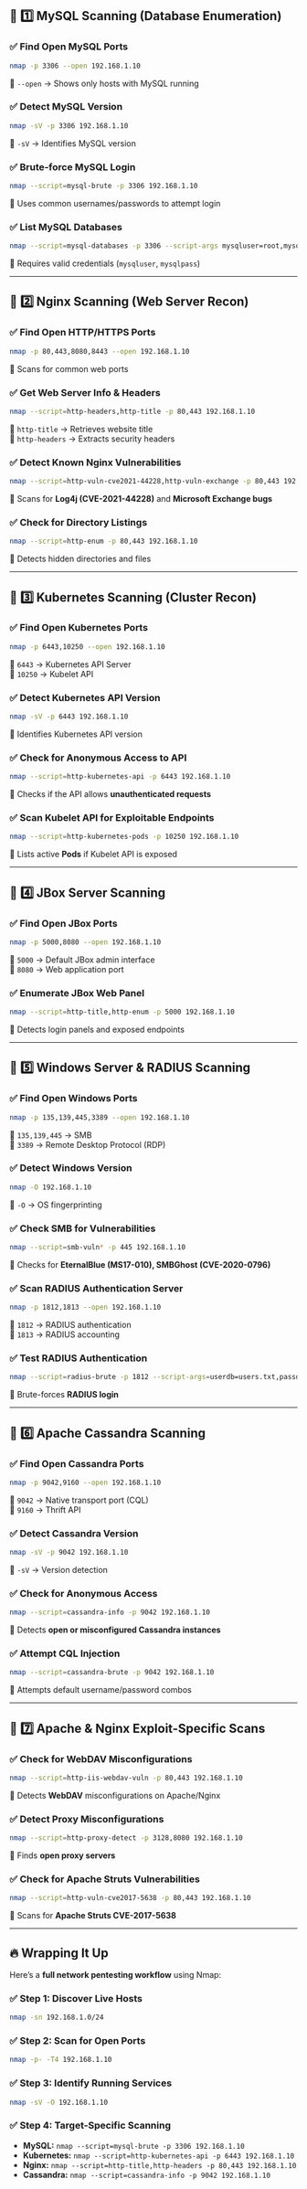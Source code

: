 ## 🔹 **1️⃣ MySQL Scanning (Database Enumeration)**
### ✅ **Find Open MySQL Ports**
```bash
nmap -p 3306 --open 192.168.1.10
```
🔹 `--open` → Shows only hosts with MySQL running  

### ✅ **Detect MySQL Version**
```bash
nmap -sV -p 3306 192.168.1.10
```
🔹 `-sV` → Identifies MySQL version  

### ✅ **Brute-force MySQL Login**
```bash
nmap --script=mysql-brute -p 3306 192.168.1.10
```
🔹 Uses common usernames/passwords to attempt login  

### ✅ **List MySQL Databases**
```bash
nmap --script=mysql-databases -p 3306 --script-args mysqluser=root,mysqlpass=root 192.168.1.10
```
🔹 Requires valid credentials (`mysqluser`, `mysqlpass`)  

---

## 🔹 **2️⃣ Nginx Scanning (Web Server Recon)**
### ✅ **Find Open HTTP/HTTPS Ports**
```bash
nmap -p 80,443,8080,8443 --open 192.168.1.10
```
🔹 Scans for common web ports  

### ✅ **Get Web Server Info & Headers**
```bash
nmap --script=http-headers,http-title -p 80,443 192.168.1.10
```
🔹 `http-title` → Retrieves website title  
🔹 `http-headers` → Extracts security headers  

### ✅ **Detect Known Nginx Vulnerabilities**
```bash
nmap --script=http-vuln-cve2021-44228,http-vuln-exchange -p 80,443 192.168.1.10
```
🔹 Scans for **Log4j (CVE-2021-44228)** and **Microsoft Exchange bugs**  

### ✅ **Check for Directory Listings**
```bash
nmap --script=http-enum -p 80,443 192.168.1.10
```
🔹 Detects hidden directories and files  

---

## 🔹 **3️⃣ Kubernetes Scanning (Cluster Recon)**
### ✅ **Find Open Kubernetes Ports**
```bash
nmap -p 6443,10250 --open 192.168.1.10
```
🔹 `6443` → Kubernetes API Server  
🔹 `10250` → Kubelet API  

### ✅ **Detect Kubernetes API Version**
```bash
nmap -sV -p 6443 192.168.1.10
```
🔹 Identifies Kubernetes API version  

### ✅ **Check for Anonymous Access to API**
```bash
nmap --script=http-kubernetes-api -p 6443 192.168.1.10
```
🔹 Checks if the API allows **unauthenticated requests**  

### ✅ **Scan Kubelet API for Exploitable Endpoints**
```bash
nmap --script=http-kubernetes-pods -p 10250 192.168.1.10
```
🔹 Lists active **Pods** if Kubelet API is exposed  

---

## 🔹 **4️⃣ JBox Server Scanning**
### ✅ **Find Open JBox Ports**
```bash
nmap -p 5000,8080 --open 192.168.1.10
```
🔹 `5000` → Default JBox admin interface  
🔹 `8080` → Web application port  

### ✅ **Enumerate JBox Web Panel**
```bash
nmap --script=http-title,http-enum -p 5000 192.168.1.10
```
🔹 Detects login panels and exposed endpoints  

---

## 🔹 **5️⃣ Windows Server & RADIUS Scanning**
### ✅ **Find Open Windows Ports**
```bash
nmap -p 135,139,445,3389 --open 192.168.1.10
```
🔹 `135,139,445` → SMB  
🔹 `3389` → Remote Desktop Protocol (RDP)  

### ✅ **Detect Windows Version**
```bash
nmap -O 192.168.1.10
```
🔹 `-O` → OS fingerprinting  

### ✅ **Check SMB for Vulnerabilities**
```bash
nmap --script=smb-vuln* -p 445 192.168.1.10
```
🔹 Checks for **EternalBlue (MS17-010), SMBGhost (CVE-2020-0796)**  

### ✅ **Scan RADIUS Authentication Server**
```bash
nmap -p 1812,1813 --open 192.168.1.10
```
🔹 `1812` → RADIUS authentication  
🔹 `1813` → RADIUS accounting  

### ✅ **Test RADIUS Authentication**
```bash
nmap --script=radius-brute -p 1812 --script-args=userdb=users.txt,passdb=pass.txt 192.168.1.10
```
🔹 Brute-forces **RADIUS login**  

---

## 🔹 **6️⃣ Apache Cassandra Scanning**
### ✅ **Find Open Cassandra Ports**
```bash
nmap -p 9042,9160 --open 192.168.1.10
```
🔹 `9042` → Native transport port (CQL)  
🔹 `9160` → Thrift API  

### ✅ **Detect Cassandra Version**
```bash
nmap -sV -p 9042 192.168.1.10
```
🔹 `-sV` → Version detection  

### ✅ **Check for Anonymous Access**
```bash
nmap --script=cassandra-info -p 9042 192.168.1.10
```
🔹 Detects **open or misconfigured Cassandra instances**  

### ✅ **Attempt CQL Injection**
```bash
nmap --script=cassandra-brute -p 9042 192.168.1.10
```
🔹 Attempts default username/password combos  

---

## 🔹 **7️⃣ Apache & Nginx Exploit-Specific Scans**
### ✅ **Check for WebDAV Misconfigurations**
```bash
nmap --script=http-iis-webdav-vuln -p 80,443 192.168.1.10
```
🔹 Detects **WebDAV** misconfigurations on Apache/Nginx  

### ✅ **Detect Proxy Misconfigurations**
```bash
nmap --script=http-proxy-detect -p 3128,8080 192.168.1.10
```
🔹 Finds **open proxy servers**  

### ✅ **Check for Apache Struts Vulnerabilities**
```bash
nmap --script=http-vuln-cve2017-5638 -p 80,443 192.168.1.10
```
🔹 Scans for **Apache Struts CVE-2017-5638**  

---

## 🔥 **Wrapping It Up**
Here’s a **full network pentesting workflow** using Nmap:

### ✅ **Step 1: Discover Live Hosts**
```bash
nmap -sn 192.168.1.0/24
```
### ✅ **Step 2: Scan for Open Ports**
```bash
nmap -p- -T4 192.168.1.10
```
### ✅ **Step 3: Identify Running Services**
```bash
nmap -sV -O 192.168.1.10
```
### ✅ **Step 4: Target-Specific Scanning**
- **MySQL:** `nmap --script=mysql-brute -p 3306 192.168.1.10`
- **Kubernetes:** `nmap --script=http-kubernetes-api -p 6443 192.168.1.10`
- **Nginx:** `nmap --script=http-title,http-headers -p 80,443 192.168.1.10`
- **Cassandra:** `nmap --script=cassandra-info -p 9042 192.168.1.10`
